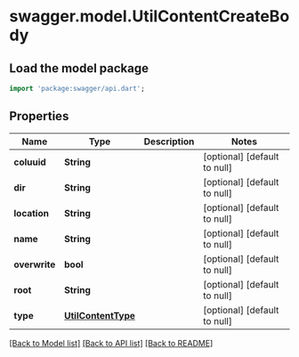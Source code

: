 # swagger.model.UtilContentCreateBody

## Load the model package
```dart
import 'package:swagger/api.dart';
```

## Properties
Name | Type | Description | Notes
------------ | ------------- | ------------- | -------------
**coluuid** | **String** |  | [optional] [default to null]
**dir** | **String** |  | [optional] [default to null]
**location** | **String** |  | [optional] [default to null]
**name** | **String** |  | [optional] [default to null]
**overwrite** | **bool** |  | [optional] [default to null]
**root** | **String** |  | [optional] [default to null]
**type** | [**UtilContentType**](UtilContentType.md) |  | [optional] [default to null]

[[Back to Model list]](../README.md#documentation-for-models) [[Back to API list]](../README.md#documentation-for-api-endpoints) [[Back to README]](../README.md)

